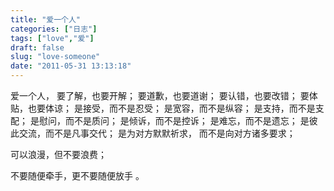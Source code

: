 ```yaml
---
title: "爱一个人"
categories: ["日志"]
tags: ["love","爱"]
draft: false
slug: "love-someone"
date: "2011-05-31 13:13:18"
---
```


爱一个人，
要了解，也要开解； 
要道歉，也要道谢； 
要认错，也要改错； 
要体贴，也要体谅； 
是接受，而不是忍受； 
是宽容，而不是纵容； 
是支持，而不是支配； 
是慰问，而不是质问； 
是倾诉，而不是控诉； 
是难忘，而不是遗忘； 
是彼此交流，而不是凡事交代； 
是为对方默默祈求， 而不是向对方诸多要求； 

可以浪漫，但不要浪费； 

不要随便牵手，更不要随便放手 。


